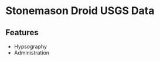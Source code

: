 Stonemason Droid USGS Data
==========================

Features
--------
- Hypsography
- Administration
